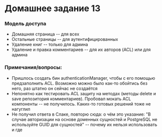# Домашнее задание 13

### Модель доступа
 
- Домашняя страница -- для всех
- Остальные страницы -- для аутентифицированных
- Удаление книг -- только для админа
- Удаление и правка комментариев -- для их авторов (ACL) или для админа
                        

### Примечания/вопросы:

- Пришлось создать бин authenticationManager, чтобы с его помощью предзаполнить ACL. Возможно можно было как-то обойтись без него, раз штатно он сейчас не создаётся
- Непонятно как тестировать ACL защиту на методах (методы delete и save репозитория комментариев). Пробовал мокать ACL компоненты -- не получилось. Каких-то готовых решений тоже не нагуглил
- Не получил ответа в Слаке, повторю сюда: о чём это указание: "В случае авторизации на основе доменных сущностей и PostgreSQL не используйте GUID для сущностей" -- почему их нельзя использовать и где
